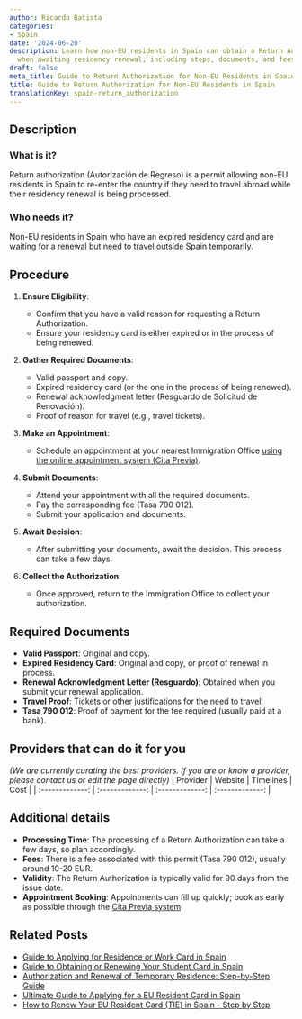 ```yaml
---
author: Ricardo Batista
categories:
- Spain
date: '2024-06-20'
description: Learn how non-EU residents in Spain can obtain a Return Authorization
  when awaiting residency renewal, including steps, documents, and fees.
draft: false
meta_title: Guide to Return Authorization for Non-EU Residents in Spain
title: Guide to Return Authorization for Non-EU Residents in Spain
translationKey: spain-return_authorization
---
```





## Description
### What is it?
Return authorization (Autorización de Regreso) is a permit allowing non-EU residents in Spain to re-enter the country if they need to travel abroad while their residency renewal is being processed.

### Who needs it?
Non-EU residents in Spain who have an expired residency card and are waiting for a renewal but need to travel outside Spain temporarily.

## Procedure
1. **Ensure Eligibility**:
    - Confirm that you have a valid reason for requesting a Return Authorization.
    - Ensure your residency card is either expired or in the process of being renewed.

2. **Gather Required Documents**:
    - Valid passport and copy.
    - Expired residency card (or the one in the process of being renewed).
    - Renewal acknowledgment letter (Resguardo de Solicitud de Renovación).
    - Proof of reason for travel (e.g., travel tickets).

3. **Make an Appointment**:
    - Schedule an appointment at your nearest Immigration Office [using the online appointment system (Cita Previa)](https://sede.administracionespublicas.gob.es/).

4. **Submit Documents**:
    - Attend your appointment with all the required documents.
    - Pay the corresponding fee (Tasa 790 012).
    - Submit your application and documents.

5. **Await Decision**:
    - After submitting your documents, await the decision. This process can take a few days.

6. **Collect the Authorization**:
    - Once approved, return to the Immigration Office to collect your authorization.

## Required Documents
- **Valid Passport**: Original and copy.
- **Expired Residency Card**: Original and copy, or proof of renewal in process.
- **Renewal Acknowledgment Letter (Resguardo)**: Obtained when you submit your renewal application.
- **Travel Proof**: Tickets or other justifications for the need to travel.
- **Tasa 790 012**: Proof of payment for the fee required (usually paid at a bank).

## Providers that can do it for you
_(We are currently curating the best providers. If you are or know a provider, please contact us or edit the page directly)_
| Provider        |     Website     |     Timelines    |       Cost      |
| :-------------: | :-------------: |  :-------------: | :-------------: |

## Additional details
- **Processing Time**: The processing of a Return Authorization can take a few days, so plan accordingly.
- **Fees**: There is a fee associated with this permit (Tasa 790 012), usually around 10-20 EUR.
- **Validity**: The Return Authorization is typically valid for 90 days from the issue date.
- **Appointment Booking**: Appointments can fill up quickly; book as early as possible through the [Cita Previa system](https://sede.administracionespublicas.gob.es/).
## Related Posts

- [Guide to Applying for Residence or Work Card in Spain](https://tramitit.com/english/guides/spain/initial_or_renewal_of_residence_or_residence_and_work_card/)
- [Guide to Obtaining or Renewing Your Student Card in Spain](https://tramitit.com/english/guides/spain/initial_or_renewal_student_card_for_foreigners/)
- [Authorization and Renewal of Temporary Residence: Step-by-Step Guide](https://tramitit.com/english/guides/spain/authorization_and_renewal_of_temporary_residence_for_exceptional_circumstances/)
- [Ultimate Guide to Applying for a EU Resident Card in Spain](https://tramitit.com/english/guides/spain/eu_resident_card_application/)
- [How to Renew Your EU Resident Card (TIE) in Spain - Step by Step](https://tramitit.com/english/guides/spain/eu_resident_card_renewal/)